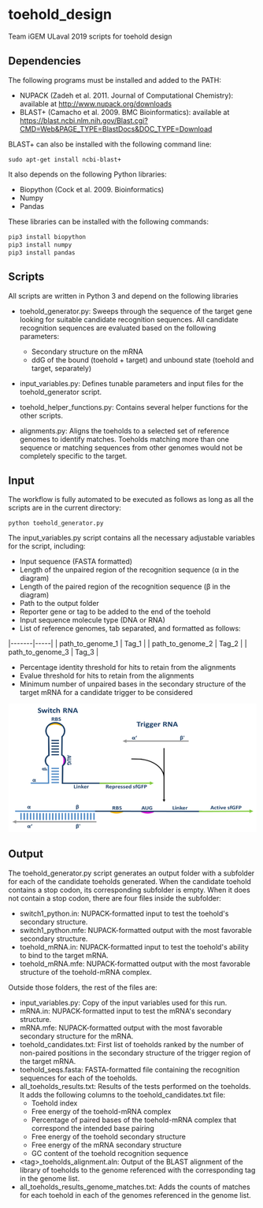 # toehold_design
Team iGEM ULaval 2019 scripts for toehold design

## Dependencies

The following programs must be installed and added to the PATH:
- NUPACK (Zadeh et al. 2011. Journal of Computational Chemistry): available at http://www.nupack.org/downloads
- BLAST+ (Camacho et al. 2009. BMC Bioinformatics): available at https://blast.ncbi.nlm.nih.gov/Blast.cgi?CMD=Web&PAGE_TYPE=BlastDocs&DOC_TYPE=Download

BLAST+ can also be installed with the following command line:

```
sudo apt-get install ncbi-blast+
```

It also depends on the following Python libraries:
- Biopython (Cock et al. 2009. Bioinformatics)
- Numpy
- Pandas

These libraries can be installed with the following commands:

```
pip3 install biopython
pip3 install numpy
pip3 install pandas
```

## Scripts

All scripts are written in Python 3 and depend on the following libraries

- toehold_generator.py: Sweeps through the sequence of the target gene looking for suitable candidate recognition sequences. All candidate recognition sequences are evaluated based on the following parameters:
	- Secondary structure on the mRNA
	- ddG of the bound (toehold + target) and unbound state (toehold and target, separately)

- input_variables.py: Defines tunable parameters and input files for the toehold_generator script.

- toehold_helper_functions.py: Contains several helper functions for the other scripts.

- alignments.py: Aligns the toeholds to a selected set of reference genomes to identify matches. Toeholds matching more than one sequence or matching sequences from other genomes would not be completely specific to the target.

## Input

The workflow is fully automated to be executed as follows as long as all the scripts are in the current directory:

```
python toehold_generator.py
```

The input_variables.py script contains all the necessary adjustable variables for the script, including:
- Input sequence (FASTA formatted)
- Length of the unpaired region of the recognition sequence (α in the diagram)
- Length of the paired region of the recognition sequence (β in the diagram)
- Path to the output folder
- Reporter gene or tag to be added to the end of the toehold
- Input sequence molecule type (DNA or RNA)
- List of reference genomes, tab separated, and formatted as follows:

|-------|-----|
| path_to_genome_1 | Tag_1 |
| path_to_genome_2 | Tag_2 |
| path_to_genome_3 | Tag_3 |

- Percentage identity threshold for hits to retain from the alignments
- Evalue threshold for hits to retain from the alignments
- Minimum number of unpaired bases in the secondary structure of the target mRNA for a candidate trigger to be considered

![](Figures/toehold_diagram.png)

## Output

The toehold_generator.py script generates an output folder with a subfolder for each of the candidate toeholds generated. When the candidate toehold contains a stop codon, its corresponding subfolder is empty. When it does not contain a stop codon, there are four files inside the subfolder:
- switch1_python.in: NUPACK-formatted input to test the toehold's secondary structure.
- switch1_python.mfe: NUPACK-formatted output with the most favorable secondary structure.
- toehold_mRNA.in: NUPACK-formatted input to test the toehold's ability to bind to the target mRNA.
- toehold_mRNA.mfe: NUPACK-formatted output with the most favorable structure of the toehold-mRNA complex.

Outside those folders, the rest of the files are:
- input_variables.py: Copy of the input variables used for this run.
- mRNA.in: NUPACK-formatted input to test the mRNA's secondary structure.
- mRNA.mfe: NUPACK-formatted output with the most favorable secondary structure for the mRNA.
- toehold_candidates.txt: First list of toeholds ranked by the number of non-paired positions in the secondary structure of the trigger region of the target mRNA.
- toehold_seqs.fasta: FASTA-formatted file containing the recognition sequences for each of the toeholds.
- all_toeholds_results.txt: Results of the tests performed on the toeholds. It adds the following columns to the toehold_candidates.txt file:
	- Toehold index
	- Free energy of the toehold-mRNA complex
	- Percentage of paired bases of the toehold-mRNA complex that correspond the intended base pairing
	- Free energy of the toehold secondary structure
	- Free energy of the mRNA secondary structure
	- GC content of the toehold recognition sequence
- \<tag\>_toeholds_alignment.aln: Output of the BLAST alignment of the library of toeholds to the genome referenced with the corresponding tag in the genome list.
- all_toeholds_results_genome_matches.txt: Adds the counts of matches for each toehold in each of the genomes referenced in the genome list.



